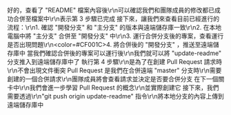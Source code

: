 好的，查看了 "README" 檔案內容後\r\n可以確認我們和團隊成員的修改都已成功合併至檔案中\r\n表示第 3 步驟已完成
接下來，讓我們來查看目前已經進行的流程：\r\n1. 確認 "開發分支" 和 "主分支" 的版本與遠端儲存庫一致\r\n2. 在本地電腦中將 "主分支" 合併至 "開發分支" 中\r\n3. 運行合併分支後的專案，查看運行是否出現問題\r\n<color=#CF001C>4. 將合併後的 "開發分支" ，推送至遠端儲存庫中</color>
當我們確認合併後的專案可以運行後\r\n我們就可以將 "update-readme" 分支推入到遠端儲存庫中了
執行第 4 步驟\r\n是為了在創建 Pull Request 請求時\r\n不會出現文件衝突
Pull Request 是我們在合併遠端 "master" 分支時\r\n需要創建的一個合併請求\r\n團隊成員將會查看請求並決定是否要合併分支
在下一個關卡中\r\n我們會進一步學習 Pull Request 的概念\r\n並實際創建它
接下來，我們需要透過\r\n"git push origin update-readme" 指令\r\n將本地分支的內容上傳到遠端儲存庫中